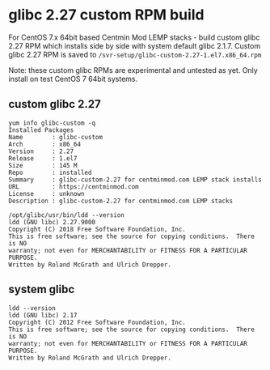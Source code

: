 # glibc 2.27 custom RPM build

For CentOS 7.x 64bit based Centmin Mod LEMP stacks - build custom glibc 2.27 RPM which installs side by side with system default glibc 2.1.7. Custom glibc 2.27 RPM is saved to `/svr-setup/glibc-custom-2.27-1.el7.x86_64.rpm`

Note: these custom glibc RPMs are experimental and untested as yet. Only install on test CentOS 7 64bit systems.

## custom glibc 2.27

```
yum info glibc-custom -q
Installed Packages
Name        : glibc-custom
Arch        : x86_64
Version     : 2.27
Release     : 1.el7
Size        : 145 M
Repo        : installed
Summary     : glibc-custom-2.27 for centminmod.com LEMP stack installs
URL         : https://centminmod.com
License     : unknown
Description : glibc-custom-2.27 for centminmod.com LEMP stacks
```

```
/opt/glibc/usr/bin/ldd --version
ldd (GNU libc) 2.27.9000
Copyright (C) 2018 Free Software Foundation, Inc.
This is free software; see the source for copying conditions.  There is NO
warranty; not even for MERCHANTABILITY or FITNESS FOR A PARTICULAR PURPOSE.
Written by Roland McGrath and Ulrich Drepper.
```

## system glibc

```
ldd --version
ldd (GNU libc) 2.17
Copyright (C) 2012 Free Software Foundation, Inc.
This is free software; see the source for copying conditions.  There is NO
warranty; not even for MERCHANTABILITY or FITNESS FOR A PARTICULAR PURPOSE.
Written by Roland McGrath and Ulrich Drepper.
```